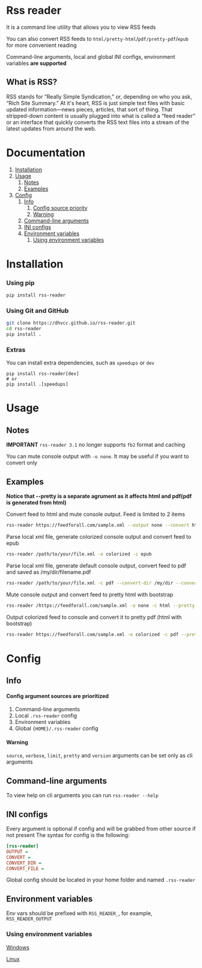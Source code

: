 # Rss reader

It is a command line utility that allows you to view RSS feeds

You can also convert RSS feeds to `html/pretty-html`/`pdf/pretty-pdf`/`epub` for more convenient reading

Command-line arguments, local and global INI configs, environment variables **are supported**

## What is RSS?

RSS stands for “Really Simple Syndication,”
or, depending on who you ask, “Rich Site Summary.” At it's heart, RSS is
just simple text files with basic updated information—news pieces,
articles, that sort of thing. That stripped-down content is usually
plugged into what is called a “feed reader” or an interface that quickly
converts the RSS text files into a stream of the latest updates from
around the web.

# Documentation

1. [Installation](https://dhvcc.github.io/rss-reader#installation)
2. [Usage](https://dhvcc.github.io/rss-reader#usage)
    1. [Notes](https://dhvcc.github.io/rss-reader#notes)
    2. [Examples](https://dhvcc.github.io/rss-reader#examples)
3. [Config](https://dhvcc.github.io/rss-reader#config)
    1. [Info](https://dhvcc.github.io/rss-reader#info)
        1. [Config source priority](https://dhvcc.github.io/rss-reader#config-argument-sources-are-prioritized)
        2. [Warning](https://dhvcc.github.io/rss-reader#warning)
    2. [Command-line arguments](https://dhvcc.github.io/rss-reader#command-line-arguments)
    3. [INI configs](https://dhvcc.github.io/rss-reader#ini-configs)
    4. [Environment variables](https://dhvcc.github.io/rss-reader#environment-variables)
        1. [Using environment variables](https://dhvcc.github.io/rss-reader#using-environment-variables)

# Installation

### Using pip
```bash
pip install rss-reader
```

### Using Git and GitHub
```bash
git clone https://dhvcc.github.io/rss-reader.git
cd rss-reader
pip install .
```

### Extras

You can install extra dependencies, such as `speedups` or `dev`

```
pip install rss-reader[dev]
# or
pip install .[speedups]
```

# Usage

## Notes

**IMPORTANT** `rss-reader 3.1` no longer supports `fb2` format and caching

You can mute console output with `-o none`. It may be useful if you want to convert only

## Examples

**Notice that --pretty is a separate agrument as it affects html and pdf(pdf is generated from html)**

Convert feed to html and mute console output. Feed is limited to 2 items
```bash
rss-reader https://feedforall.com/sample.xml --output none --convert html --limit 2
```

Parse local xml file, generate colorized console output and convert feed to epub
```bash
rss-reader /path/to/your/file.xml -o colorized -c epub
```

Parse local xml file, generate default console output, convert feed to pdf and saved as /my/dir/filename.pdf
```bash
rss-reader /path/to/your/file.xml -c pdf --convert-dir /my/dir --convert-file filename.pdf
```

Mute console output and convert feed to pretty html with bootstrap
```bash
rss-reader /https://feedforall.com/sample.xml -o none -c html --pretty
```

Output colorized feed to console and convert it to pretty pdf (html with bootstrap)
```bash
rss-reader https://feedforall.com/sample.xml -o colorized -c pdf --pretty
```

# Config

## Info

#### Config argument sources are prioritized

 1. Command-line arguments
 2. Local `.rss-reader` config
 3. Environment variables
 4. Global `{HOME}/.rss-reader` config

#### Warning

`source`, `verbose`, `limit`, `pretty` and `version` arguments can be set only as cli arguments


## Command-line arguments

To view help on cli arguments you can run `rss-reader --help`

## INI configs

Every argument is optional if config and will be grabbed from other source if not present
The syntax for config is the following:

```ini
[rss-reader]
OUTPUT =
CONVERT =
CONVERT_DIR =
CONVERT_FILE =
```

Global config should be located in your home folder and named `.rss-reader`

## Environment variables

Env vars should be prefixed with `RSS_READER_`, for example, `RSS_READER_OUTPUT`

### Using environment variables

[Windows](http://www.dowdandassociates.com/blog/content/howto-set-an-environment-variable-in-windows-command-line-and-registry/)

[Linux](https://linuxize.com/post/how-to-set-and-list-environment-variables-in-linux/)
